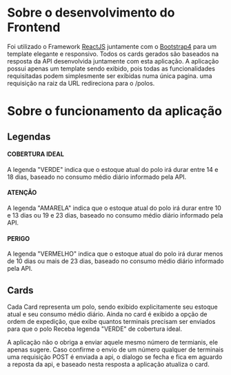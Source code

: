 # Sobre o desenvolvimento do Frontend

Foi utilizado o Framework [ReactJS](https://pt-br.reactjs.org/) juntamente com o [Bootstrap4](https://getbootstrap.com/)
para um template elegante e responsivo. Todos os cards gerados são baseados na resposta da API desenvolvida juntamente
com esta aplicação. A aplicação possui apenas um template sendo exibido, pois todas  as funcionalidades requisitadas
podem simplesmente ser exibidas numa única pagina. uma requisição na raiz da URL  redireciona para o /polos.



# Sobre o funcionamento da aplicação


## Legendas

#### COBERTURA IDEAL
A legenda "VERDE" indica que o estoque atual do polo irá durar entre 14 e 18 dias, baseado no
consumo médio diário informado pela API.

#### ATENÇÃO
A legenda "AMARELA" indica que o estoque atual do polo irá durar entre 10 e 13 dias ou 19 e 23 dias, baseado no
consumo médio diário informado pela API.

#### PERIGO
A legenda "VERMELHO" indica que o estoque atual do polo irá durar menos de 10 dias ou mais de 23 dias, baseado no
consumo médio diário informado pela API.


## Cards

Cada Card representa um polo, sendo exibido explicitamente seu estoque atual e seu consumo médio diário.
Ainda no card é exibido a opção de ordem de expedição, que exibe quantos terminais precisam ser enviados para que
o polo Receba legenda "VERDE" de cobertura ideal.

A aplicação não o obriga a enviar aquele mesmo número de termianis, ele apenas sugere. Caso confirme
o envio de um número qualquer de terminais uma requisição POST é enviada a api, o dialogo se fecha e fica em aguardo a
reposta da api, e baseado nesta resposta a aplicação atualiza o card.

